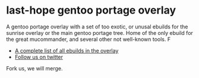 last-hope gentoo portage overlay
==========

A gentoo portage overlay with a set of too exotic, or unusal ebuilds for the sunrise overlay or the main gentoo portage tree.
Home of the only ebuild for the great mucommander, and several other not well-known tools. F

- [A complete list of all ebuilds in the overlay](http://j-schmitz.net/gentoo/last-hope )
- [Follow us on twitter](https://twitter.com/#!/LastHopeOverlay)


Fork us, we will merge.

